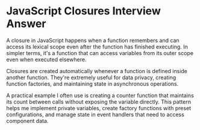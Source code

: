 # JavaScript Closures Interview Answer

A closure in JavaScript happens when a function remembers and can access its lexical scope even after the function has finished executing. In simpler terms, it's a function that can access variables from its outer scope even when executed elsewhere.

Closures are created automatically whenever a function is defined inside another function. They're extremely useful for data privacy, creating function factories, and maintaining state in asynchronous operations.

A practical example I often use is creating a counter function that maintains its count between calls without exposing the variable directly. This pattern helps me implement private variables, create factory functions with preset configurations, and manage state in event handlers that need to access component data.